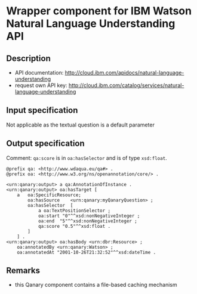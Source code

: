 # Wrapper component for IBM Watson Natural Language Understanding API

## Description

* API documentation: http://cloud.ibm.com/apidocs/natural-language-understanding
* request own API key: http://cloud.ibm.com/catalog/services/natural-language-understanding

## Input specification

Not applicable as the textual question is a default parameter

## Output specification

Comment: `qa:score` is in `oa:hasSelector` and is of type `xsd:float`.

```ttl
@prefix qa: <http://www.wdaqua.eu/qa#> .
@prefix oa: <http://www.w3.org/ns/openannotation/core/> .

<urn:qanary:output> a qa:AnnotationOfInstance .
<urn:qanary:output> oa:hasTarget [
    a   oa:SpecificResource;
        oa:hasSource    <urn:qanary:myQanaryQuestion> ;
        oa:hasSelector  [
            a oa:TextPositionSelector ;
            oa:start "0"^^xsd:nonNegativeInteger ;
            oa:end  "5"^^xsd:nonNegativeInteger ;
            qa:score "0.5"^^xsd:float .
        ]
    ] .
<urn:qanary:output> oa:hasBody <urn:dbr:Resource> ;
    oa:annotatedBy <urn:qanary:Watson> ;
    oa:annotatedAt "2001-10-26T21:32:52"^^xsd:dateTime .
```

## Remarks

* this Qanary component contains a file-based caching mechanism
